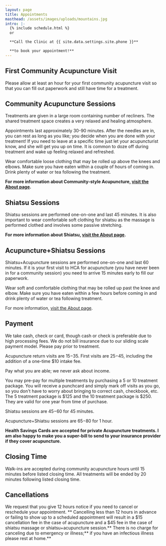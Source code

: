 ```yaml
---
layout: page
title: Appointments
masthead: /assets/images/uploads/mountains.jpg
intro: |-
  {% include schedule.html %}
  or

  **Call the Clinic at {{ site.data.settings.site.phone }}**

  **to book your appointment!**
---
```

## First Community Acupuncture Visit

Please allow at least an hour for your first community acupuncture visit so that you can fill out paperwork and still have time for a treatment.

## Community Acupuncture Sessions

Treatments are given in a large room containing number of recliners. The shared treatment space creates a very relaxed and healing atmosphere.

Appointments last approximately 30-90 minutes. After the needles are in, you can rest as long as you like; you decide when you are done with your treatment! If you need to leave at a specific time just let your acupuncturist know, and she will get you up on time. It is common to doze off during treatment and wake up feeling relaxed and refreshed.

Wear comfortable loose clothing that may be rolled up above the knees and elbows. Make sure you have eaten within a couple of hours of coming in. Drink plenty of water or tea following the treatment.

**For more information about Community-style Acupuncture, [visit the About page](/about/).**

## Shiatsu Sessions

Shiatsu sessions are performed one-on-one and last 45 minutes.  It is also important to wear comfortable soft clothing for shiatsu as the massage is performed clothed and involves some passive stretching.

**For more information about Shiatsu, [visit the About page](/about/).**

## **Acupuncture+Shiatsu Sessions**

Shiatsu+Acupuncture sessions are performed one-on-one and last 60 minutes.  If it is your first visit to HCA for acupuncture (you have never been in for a community session) you need to arrive 15 minutes early to fill our paperwork.

Wear soft and comfortable clothing that may be rolled up past the knee and elbow.  Make sure you have eaten within a few hours before coming in and drink plenty of water or tea following treatment.

For more information, [visit the About page](http://www.heartlandacu.com/about). 



## Payment

We take cash, check or card, though cash or check is preferable due to high processing fees. We do not bill insurance due to our sliding scale payment model. Please pay prior to treatment. 

Acupuncture return visits are $15-$35. First visits are $25-$45, including the addition of a one-time $10 intake fee.  

Pay what you are able; we never ask about income.

You may pre-pay for multiple treatments by purchasing a 5 or 10 treatment package.  You will receive a punchcard and simply mark off visits as you go, so you don't have to worry about bringing to correct cash, checkbook, etc.  The 5 treatment package is $125 and the 10 treatment package is $250.  They are valid for one year from time of purchase.

Shiatsu sessions are $45-$60 for 45 minutes.

Acupuncture+Shiatsu sessions are $65-$80 for 1 hour.

**Health Savings Cards are accepted for private Acupuncture treatments.  I am also happy to make you a super-bill to send to your insurance provider if they cover acupuncture.**

## Closing Time

Walk-ins are accepted during community acupuncture hours until 15 minutes before listed closing time.  All treatments will be ended by 20 minutes following listed closing time.

## Cancellations

We request that you give 12 hours notice if you need to cancel or reschedule your appointment. ** Cancelling less than 12 hours in advance or failing to show up to a scheduled appointment will result in a $15 cancellation fee in the case of acupuncture and a $45 fee in the case of shiatsu massage or shiatsu+acupuncture session.** There is no charge for canceling due to emergency or illness;** if you have an infectious illness please rest at home.**

